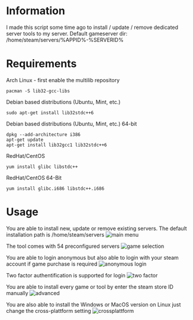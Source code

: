 # Information
I made this script some time ago to install / update / remove dedicated server tools to my server.
Default gameserver dir: /home/steam/servers/%APPID%-%SERVERID%

# Requirements
Arch Linux - first enable the multilib repository
```
pacman -S lib32-gcc-libs
```

Debian based distributions (Ubuntu, Mint, etc.)
```
sudo apt-get install lib32stdc++6
```

Debian based distributions (Ubuntu, Mint, etc.) 64-bit
```
dpkg --add-architecture i386 
apt-get update
apt-get install lib32gcc1 lib32stdc++6
```

RedHat/CentOS
```
yum install glibc libstdc++
```

RedHat/CentOS 64-Bit
```
yum install glibc.i686 libstdc++.i686
```

# Usage
You are able to install new, update or remove existing servers. The default installation path is /home/steam/servers
![main menu](https://i.imgur.com/e3Ouiyl.png)

The tool comes with 54 preconfigured servers
![game selection](https://i.imgur.com/EaVSYLG.png)

You are able to login anonymous but also able to login with your steam account if game purchase is required
![anonymous login](https://i.imgur.com/FczIgKV.png)

Two factor authentification is supported for login
![two factor](https://i.imgur.com/dOUQhwk.png)

You are able to install every game or tool by enter the steam store ID manually
![advanced](https://i.imgur.com/MzEt54a.png)

You are also able to install the Windows or MacOS version on Linux just change the cross-plattform setting
![crossplattform](https://i.imgur.com/sA5E6yB.png)
